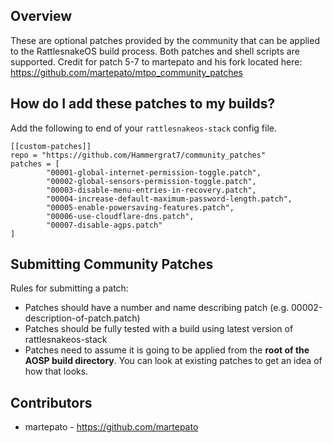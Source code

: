 ## Overview
These are optional patches provided by the community that can be applied to the RattlesnakeOS build process. Both patches and shell scripts are supported. Credit for patch 5-7 to martepato and his fork located here: https://github.com/martepato/mtpo_community_patches

## How do I add these patches to my builds?
Add the following to end of your `rattlesnakeos-stack` config file.
```
[[custom-patches]]
repo = "https://github.com/Hammergrat7/community_patches"
patches = [
        "00001-global-internet-permission-toggle.patch",
        "00002-global-sensors-permission-toggle.patch",
        "00003-disable-menu-entries-in-recovery.patch",
        "00004-increase-default-maximum-password-length.patch",
        "00005-enable-powersaving-features.patch",
        "00006-use-cloudflare-dns.patch",
        "00007-disable-agps.patch"
]
```
## Submitting Community Patches
Rules for submitting a patch:
* Patches should have a number and name describing patch (e.g. 00002-description-of-patch.patch)
* Patches should be fully tested with a build using latest version of rattlesnakeos-stack
* Patches need to assume it is going to be applied from the <b>root of the AOSP build directory</b>. You can look at existing patches to get an idea of how that looks.

## Contributors
* martepato - https://github.com/martepato

